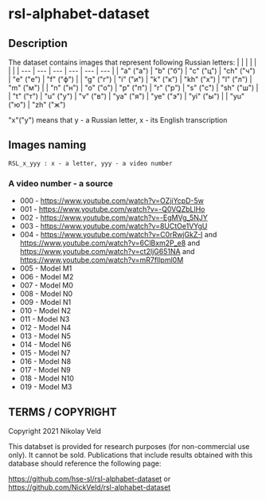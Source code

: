 # rsl-alphabet-dataset

## Description

The dataset contains images that represent following Russian letters:
| | | | | | |
| --- | --- | --- | --- | --- | --- |
| "a" ("а") | "b" ("б") | "c" ("ц") | "ch" ("ч") | "e" ("е") | "f" ("ф") |
| "g" ("г") | "i" ("и") | "k" ("к") | "kh" ("х") | "l" ("л") | "m" ("м") |
| "n" ("н") | "o" ("о") | "p" ("п") | "r" ("р") | "s" ("c") | "sh" ("ш") |
| "t" ("т") | "u" ("у") | "v" ("в") | "ya" ("я") | "ye" ("э") | "yi" ("ы") |
| "yu" ("ю") | "zh" ("ж")

"x"("y") means that y - a Russian letter, x - its English transcription

## Images naming
`RSL_x_yyy : x - a letter, yyy - a video number`

### A video number - a source
* 000 - https://www.youtube.com/watch?v=OZjiYcpD-5w
* 001 - https://www.youtube.com/watch?v=-Q0VQZbLlHo
* 002 - https://www.youtube.com/watch?v=-EgMVg_5NJY
* 003 - https://www.youtube.com/watch?v=8UCtOe1VYgU
* 004 - https://www.youtube.com/watch?v=C0rRwjGkZ-I and https://www.youtube.com/watch?v=6ClBxm2P_e8 and https://www.youtube.com/watch?v=ct2IjG651NA and  https://www.youtube.com/watch?v=mR7fIlpml0M
* 005 - Model M1
* 006 - Model M2
* 007 - Model M0
* 008 - Model N0
* 009 - Model N1 
* 010 - Model N2
* 011 - Model N3
* 012 - Model N4
* 013 - Model N5
* 014 - Model N6
* 015 - Model N7
* 016 - Model N8
* 017 - Model N9
* 018 - Model N10
* 019 - Model M3

## TERMS / COPYRIGHT

Copyright 2021 Nikolay Veld

This databset is provided for research purposes (for non-commercial use only). It cannot be sold. Publications that include results obtained with this database should reference the following page:

https://github.com/hse-sl/rsl-alphabet-dataset
or
https://github.com/NickVeld/rsl-alphabet-dataset
